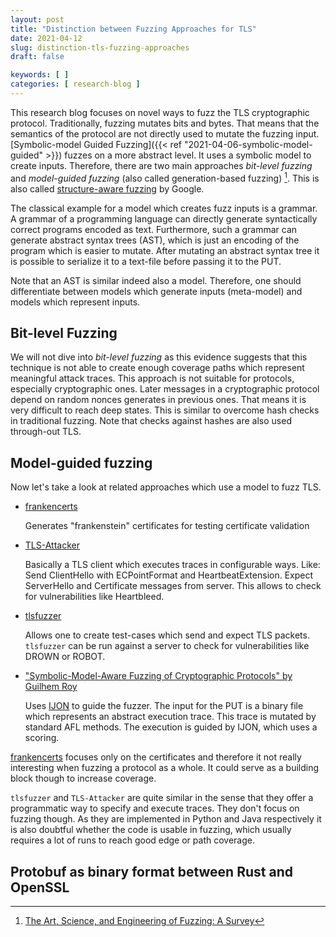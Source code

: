 ```yaml
---
layout: post
title: "Distinction between Fuzzing Approaches for TLS"
date: 2021-04-12
slug: distinction-tls-fuzzing-approaches
draft: false

keywords: [ ]
categories: [ research-blog ]
---
```


This research blog focuses on novel ways to fuzz the TLS cryptographic protocol. Traditionally, fuzzing mutates bits and bytes. That means that the semantics of the protocol are not directly used to mutate the fuzzing input. [Symbolic-model Guided Fuzzing]({{< ref "2021-04-06-symbolic-model-guided" >}}) fuzzes on a more abstract level. It uses a symbolic model to create inputs. Therefore, there are two main approaches *bit-level fuzzing* and *model-guided fuzzing* (also called generation-based fuzzing) [^1]. This is also called [structure-aware fuzzing](https://github.com/google/fuzzing/blob/master/docs/structure-aware-fuzzing.md) by Google.

The classical example for a model which creates fuzz inputs is a grammar. A grammar of a programming language can directly generate syntactically correct programs encoded as text. Furthermore, such a grammar can generate abstract syntax trees (AST), which is just an encoding of the program which is easier to mutate. After mutating an abstract syntax tree it is possible to  serialize it to a text-file before passing it to the PUT. 

Note that an AST is similar indeed also a model. Therefore, one should differentiate between models which generate inputs (meta-model) and models which represent inputs.

## Bit-level Fuzzing

We will not dive into *bit-level fuzzing* as this evidence suggests that this technique is not able to create enough coverage paths which represent meaningful attack traces. <!-- TODO: Cite -->
This approach is not suitable for protocols, especially cryptographic ones. Later messages in a cryptographic protocol depend on random nonces generates in previous ones. That means it is very difficult to reach deep states. This is similar to overcome hash checks in traditional fuzzing. Note that checks against hashes are also used through-out TLS.


## Model-guided fuzzing

Now let's take a look at related approaches which use a model to fuzz TLS.

* [frankencerts](https://github.com/sumanj/frankencert)
  
  Generates "frankenstein" certificates for testing certificate validation
* [TLS-Attacker](https://github.com/tls-attacker/TLS-Attacker)

  Basically a TLS client which executes traces in configurable ways. Like: Send ClientHello with ECPointFormat and HeartbeatExtension. Expect ServerHello and Certificate messages from server. This allows to check for vulnerabilities like Heartbleed.
* [tlsfuzzer](https://tlsfuzzer.readthedocs.io/en/latest/testimonials.html)

  Allows one to create test-cases which send and expect TLS packets. `tlsfuzzer` can be run against a server to check for vulnerabilities like DROWN or ROBOT.
* ["Symbolic-Model-Aware Fuzzing of Cryptographic Protocols" by Guilhem Roy](https://members.loria.fr/LHirschi/#teaching)

  Uses [IJON](https://github.com/RUB-SysSec/ijon) to guide the fuzzer. The input for the PUT is a binary file which represents an abstract execution trace. This trace is mutated by standard AFL methods. The execution is guided by IJON, which uses a scoring. 

[frankencerts](https://github.com/sumanj/frankencert) focuses only on the certificates and therefore it not really interesting when fuzzing a protocol as a whole. It could serve as a building block though to increase coverage.

`tlsfuzzer` and `TLS-Attacker` are quite similar in the sense that they offer a programmatic way to specify and execute traces. They don't focus on fuzzing though. As they are implemented in Python and Java respectively it is also doubtful whether the code is usable in fuzzing, which usually requires a lot of runs to reach good edge or path coverage.


## Protobuf as binary format between Rust and OpenSSL

[^1]: [The Art, Science, and Engineering of Fuzzing: A Survey](https://arxiv.org/abs/1812.00140)